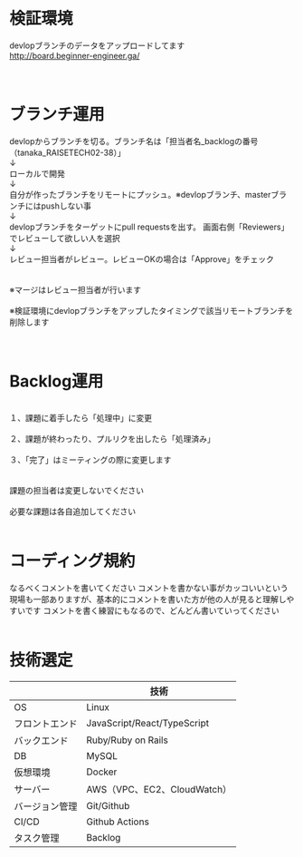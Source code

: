 # 検証環境
devlopブランチのデータをアップロードしてます <br>
http://board.beginner-engineer.ga/<br>
<br>
<br>

# ブランチ運用

devlopからブランチを切る。ブランチ名は「担当者名_backlogの番号（tanaka_RAISETECH02-38）」<br>
↓<br>
ローカルで開発<br>
↓<br>
自分が作ったブランチをリモートにプッシュ。※devlopブランチ、masterブランチにはpushしない事<br>
↓<br>
devlopブランチをターゲットにpull requestsを出す。 画面右側「Reviewers」でレビューして欲しい人を選択<br>
↓<br>
レビュー担当者がレビュー。レビューOKの場合は「Approve」をチェック<br>
<br>
<br>
※マージはレビュー担当者が行います<br>
<br>
※検証環境にdevlopブランチをアップしたタイミングで該当リモートブランチを削除します<br>
<br>
<br>

# Backlog運用
<br>
１、課題に着手したら「処理中」に変更 <br>
<br>
２、課題が終わったり、プルリクを出したら「処理済み」<br>
<br>
３、「完了」はミーティングの際に変更します<br>
<br>
<br>
課題の担当者は変更しないでください<br>
<br>
必要な課題は各自追加してください
<br>
<br>

# コーディング規約
なるべくコメントを書いてください
コメントを書かない事がカッコいいという現場も一部ありますが、基本的にコメントを書いた方が他の人が見ると理解しやすいです
コメントを書く練習にもなるので、どんどん書いていってください
<br>
<br>


# 技術選定
|  | 技術 |
| --- | --- |
| OS | Linux |
| フロントエンド | JavaScript/React/TypeScript |
| バックエンド | Ruby/Ruby on Rails |
| DB | MySQL |
| 仮想環境 | Docker |
| サーバー | AWS（VPC、EC2、CloudWatch） |
| バージョン管理 | Git/Github |
| CI/CD | Github Actions |
| タスク管理 | Backlog |
